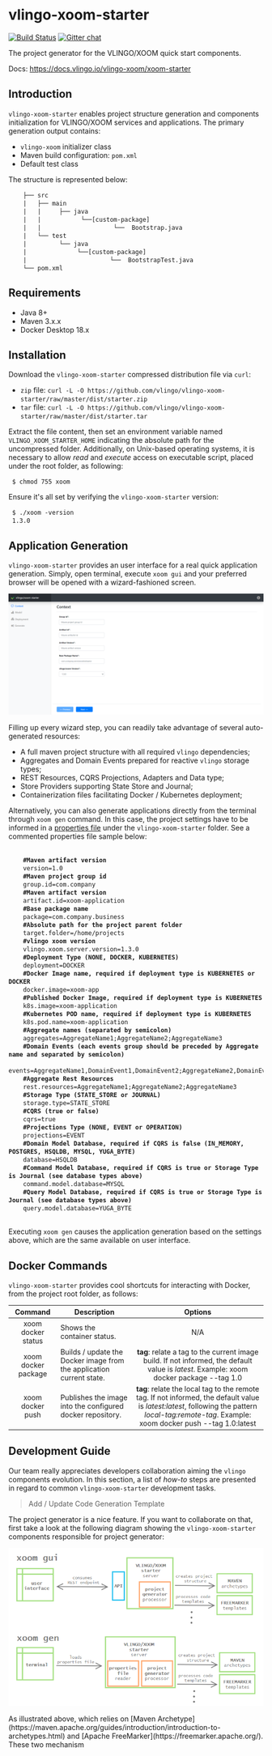 # vlingo-xoom-starter

[![Build Status](https://travis-ci.org/vlingo/vlingo-xoom-starter.svg?branch=master)](https://travis-ci.org/vlingo/vlingo-xoom-starter) [![Gitter chat](https://badges.gitter.im/gitterHQ/gitter.png)](https://gitter.im/vlingo-platform-java/community/)

The project generator for the VLINGO/XOOM quick start components.

Docs: https://docs.vlingo.io/vlingo-xoom/xoom-starter

## Introduction
`vlingo-xoom-starter` enables project structure generation and components initialization for VLINGO/XOOM services and applications. The primary generation output contains: 
* `vlingo-xoom` initializer class
* Maven build configuration: `pom.xml`
* Default test class

The structure is represented below: 

```
    ├── src
    |   ├── main
    |   |     ├── java 
    |   |           └──[custom-package]
    |   |                    └──  Bootstrap.java
    |   └── test
    |         └── java 
    |              └──[custom-package]
    |                       └──  BootstrapTest.java
    └── pom.xml                
```

## Requirements
* Java 8+
* Maven 3.x.x
* Docker Desktop 18.x

## Installation 

Download the `vlingo-xoom-starter` compressed distribution file via `curl`:

* `zip` file: `curl -L -O https://github.com/vlingo/vlingo-xoom-starter/raw/master/dist/starter.zip`
* `tar` file: `curl -L -O https://github.com/vlingo/vlingo-xoom-starter/raw/master/dist/starter.tar`

Extract the file content, then set an environment variable named `VLINGO_XOOM_STARTER_HOME` indicating the absolute path for the uncompressed folder. Additionally, on Unix-based operating systems, it is necessary to allow _read_ and _execute_ access on executable script, placed under the root folder, as following:

``` 
 $ chmod 755 xoom
```

Ensure it's all set by verifying the `vlingo-xoom-starter` version:

``` 
 $ ./xoom -version
 1.3.0
```

## Application Generation 

`vlingo-xoom-starter` provides an user interface for a real quick application generation. Simply, open terminal, execute `xoom gui` and your preferred browser will be opened with a wizard-fashioned screen. 

![screen-sample-image](https://github.com/vlingo/vlingo-xoom-starter/blob/master/user-interface/src/assets/img/screen-sample.png)
     
Filling up every wizard step, you can readily take advantage of several auto-generated resources:
* A full maven project structure with all required `vlingo` dependencies;
* Aggregates and Domain Events prepared for reactive `vlingo` storage types;
* REST Resources, CQRS Projections, Adapters and Data type;
* Store Providers supporting State Store and Journal;
* Containerization files facilitating Docker / Kubernetes deployment; 

Alternatively, you can also generate applications directly from the terminal through `xoom gen` command. In this case, the project settings have to be informed in a <a href="https://github.com/vlingo/vlingo-xoom-starter/blob/master/dist/starter/vlingo-xoom-starter.properties">properties file</a> under the <code>vlingo-xoom-starter</code> folder. 
See a commented properties file sample below:    

<pre>
<code>
    <strong>#Maven artifact version</strong>
    version=1.0
    <strong>#Maven project group id</strong>
    group.id=com.company
    <strong>#Maven artifact version</strong>
    artifact.id=xoom-application
    <strong>#Base package name</strong>
    package=com.company.business
    <strong>#Absolute path for the project parent folder</strong>
    target.folder=/home/projects
    <strong>#vlingo xoom version</strong>
    vlingo.xoom.server.version=1.3.0
    <strong>#Deployment Type (NONE, DOCKER, KUBERNETES)</strong>
    deployment=DOCKER
    <strong>#Docker Image name, required if deployment type is KUBERNETES or DOCKER</strong>
    docker.image=xoom-app
    <strong>#Published Docker Image, required if deployment type is KUBERNETES</strong>
    k8s.image=xoom-application
    <strong>#Kubernetes POD name, required if deployment type is KUBERNETES</strong>
    k8s.pod.name=xoom-application
    <strong>#Aggregate names (separated by semicolon)</strong>
    aggregates=AggregateName1;AggregateName2;AggregateName3
    <strong>#Domain Events (each events group should be preceded by Aggregate name and separated by semicolon)</strong>
    events=AggregateName1,DomainEvent1,DomainEvent2;AggregateName2,DomainEvent1,DomainEvent2;AggregateName3,DomainEvent1,DomainEvent2
    <strong>#Aggregate Rest Resources</strong>
    rest.resources=AggregateName1;AggregateName2;AggregateName3
    <strong>#Storage Type (STATE_STORE or JOURNAL)</strong>
    storage.type=STATE_STORE
    <strong>#CQRS (true or false)</strong>
    cqrs=true
    <strong>#Projections Type (NONE, EVENT or OPERATION)</strong>
    projections=EVENT
    <strong>#Domain Model Database, required if CQRS is false (IN_MEMORY, POSTGRES, HSQLDB, MYSQL, YUGA_BYTE)</strong>
    database=HSQLDB
    <strong>#Command Model Database, required if CQRS is true or Storage Type is Journal (see database types above)</strong>
    command.model.database=MYSQL
    <strong>#Query Model Database, required if CQRS is true or Storage Type is Journal (see database types above)</strong>
    query.model.database=YUGA_BYTE
</code>
</pre>

Executing `xoom gen` causes the application generation based on the settings above, which are the same available on user interface.  

## Docker Commands

`vlingo-xoom-starter` provides cool shortcuts for interacting with Docker, from the project root folder, as follows:

<table>
    <thead>
        <tr>
            <th align="center">Command</th>
            <th align="center">Description</th>
            <th align="center">Options</th>
        </tr>
    </thead>
    <tbody>
        <tr>
            <td align="center">xoom docker status</td>
            <td align="left">Shows the container status.</td>
            <td align="center">N/A</td>
        </tr>
        <tr>
            <td align="center">xoom docker package</td>
            <td align="left">Builds / update the Docker image from the application current state.</td>
            <td align="center"><strong>tag</strong>: relate a tag to the current image build. If not informed, the default value is <em>latest</em>. Example: xoom docker package --tag 1.0</td>
        </tr>
        <tr>
            <td align="center">xoom docker push</td>
            <td align="left">Publishes the image into the configured docker repository.</td>
            <td align="center"><strong>tag</strong>: relate the local tag to the remote tag. If not informed, the default value is <em>latest:latest</em>, following the pattern <em>local-tag:remote-tag</em>. Example: xoom docker push --tag 1.0:latest</td>
        </tr>
    </tbody>
</table>

## Development Guide

Our team really appreciates developers collaboration aiming the `vlingo` components evolution. In this section, a list of *how-to* steps are presented in regard to common `vlingo-xoom-starter` development tasks.

> Add / Update Code Generation Template
     
The project generator is a nice feature. If you want to collaborate on that, first take a look at the following diagram showing the `vlingo-xoom-starter` components responsible for project generator:

<p align="center">
<img src="https://github.com/vlingo/vlingo-xoom-starter/blob/documentation/docs/raw-proj-gen-diagram.png" />
</p>
As illustrated above, which relies on [Maven Archetype](https://maven.apache.org/guides/introduction/introduction-to-archetypes.html) and [Apache FreeMarker](https://freemarker.apache.org/). These two mechanism 